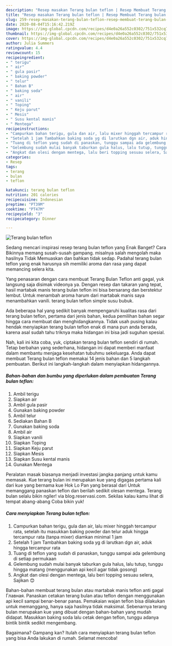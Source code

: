 ```yaml
---
description: "Resep masakan Terang bulan teflon | Resep Membuat Terang bulan teflon Yang Bisa Manjain Lidah"
title: "Resep masakan Terang bulan teflon | Resep Membuat Terang bulan teflon Yang Bisa Manjain Lidah"
slug: 259-resep-masakan-terang-bulan-teflon-resep-membuat-terang-bulan-teflon-yang-bisa-manjain-lidah
date: 2020-08-04T15:16:42.219Z
image: https://img-global.cpcdn.com/recipes/d4e0a26a552c0302/751x532cq70/terang-bulan-teflon-foto-resep-utama.jpg
thumbnail: https://img-global.cpcdn.com/recipes/d4e0a26a552c0302/751x532cq70/terang-bulan-teflon-foto-resep-utama.jpg
cover: https://img-global.cpcdn.com/recipes/d4e0a26a552c0302/751x532cq70/terang-bulan-teflon-foto-resep-utama.jpg
author: Julia Summers
ratingvalue: 4.4
reviewcount: 15
recipeingredient:
- " terigu"
- " air"
- " gula pasir"
- " baking powder"
- " telur"
- " Bahan B"
- " baking soda"
- " air"
- " vanili"
- " Toping"
- " Keju parut"
- " Mesis"
- " Susu kental manis"
- " Mentega"
recipeinstructions:
- "Campurkan bahan terigu, gula dan air, lalu mixer hinggah tercampur rata, setelah itu masukkan baking powder dan telur aduk hingga tercampur rata (tanpa mixer) diamkan minimal 1 jam"
- "Setelah 1 jam Tambahkan baking soda yg di larutkan dgn air, aduk hingga tercampur rata"
- "Tuang di teflon yang sudah di panaskan, tunggu sampai ada gelembung di setiap permukaan"
- "Gelembung sudah mulai banyak taburkan gula halus, lalu tutup, tunggu hingga matang (menggunakan api kecil agar tidak gosong)"
- "Angkat dan olesi dengan mentega, lalu beri topping sesuau selera, Sajikan 😊"
categories:
- Resep
tags:
- terang
- bulan
- teflon

katakunci: terang bulan teflon 
nutrition: 201 calories
recipecuisine: Indonesian
preptime: "PT39M"
cooktime: "PT47M"
recipeyield: "3"
recipecategory: Dinner

---
```



![Terang bulan teflon](https://img-global.cpcdn.com/recipes/d4e0a26a552c0302/751x532cq70/terang-bulan-teflon-foto-resep-utama.jpg)

Sedang mencari inspirasi resep terang bulan teflon yang Enak Banget? Cara Bikinnya memang susah-susah gampang. misalnya salah mengolah maka hasilnya Tidak Memuaskan dan bahkan tidak sedap. Padahal terang bulan teflon yang enak harusnya sih memiliki aroma dan rasa yang dapat memancing selera kita.

Yang penasaran dengan cara membuat Terang Bulan Teflon anti gagal, yuk langsung saja disimak videonya ya. Dengan resep dan takaran yang tepat, hasil martabak manis terang bulan teflon ini bisa bersarang dan berstektur lembut. Untuk menambah aroma harum dari martabak manis saya menambahkan vanili. terang bulan teflon simple susu bubuk.

Ada beberapa hal yang sedikit banyak mempengaruhi kualitas rasa dari terang bulan teflon, pertama dari jenis bahan, kedua pemilihan bahan segar hingga cara membuat dan menghidangkannya. Tidak usah pusing kalau hendak menyiapkan terang bulan teflon enak di mana pun anda berada, karena asal sudah tahu triknya maka hidangan ini bisa jadi suguhan spesial.


Nah, kali ini kita coba, yuk, ciptakan terang bulan teflon sendiri di rumah. Tetap berbahan yang sederhana, hidangan ini dapat memberi manfaat dalam membantu menjaga kesehatan tubuhmu sekeluarga. Anda dapat membuat Terang bulan teflon memakai 14 jenis bahan dan 5 langkah pembuatan. Berikut ini langkah-langkah dalam menyiapkan hidangannya.

<!--inarticleads1-->

##### Bahan-bahan dan bumbu yang diperlukan dalam pembuatan Terang bulan teflon:

1. Ambil  terigu
1. Siapkan  air
1. Ambil  gula pasir
1. Gunakan  baking powder
1. Ambil  telur
1. Sediakan  Bahan B
1. Gunakan  baking soda
1. Ambil  air
1. Siapkan  vanili
1. Siapkan  Toping
1. Siapkan  Keju parut
1. Siapkan  Mesis
1. Siapkan  Susu kental manis
1. Gunakan  Mentega


Peralatan masak biasanya menjadi investasi jangka panjang untuk kamu memasak. Kue terang bulan ini merupakan kue yang digagas pertama kali dari kue yang bernama kue Hok Lo Pan yang berasal dari Untuk memanggang panaskan teflon dan berilah sedikit olesan mentega. Terang bulan selalu bikin ngiler! via blog.reservasi.com. Sekilas kalau kamu lihat di tempat abang-abang Coba bikin yuk! 

<!--inarticleads2-->

##### Cara menyiapkan Terang bulan teflon:

1. Campurkan bahan terigu, gula dan air, lalu mixer hinggah tercampur rata, setelah itu masukkan baking powder dan telur aduk hingga tercampur rata (tanpa mixer) diamkan minimal 1 jam
1. Setelah 1 jam Tambahkan baking soda yg di larutkan dgn air, aduk hingga tercampur rata
1. Tuang di teflon yang sudah di panaskan, tunggu sampai ada gelembung di setiap permukaan
1. Gelembung sudah mulai banyak taburkan gula halus, lalu tutup, tunggu hingga matang (menggunakan api kecil agar tidak gosong)
1. Angkat dan olesi dengan mentega, lalu beri topping sesuau selera, Sajikan 😊


Bahan-bahan membuat terang bulan atau martabak manis teflon anti gagal  Главная. Panaskan cetakan terang bulan atau teflon dengan menggunakan api kecil sampai benar-benar panas. Pemakaian wajan teflon bisa dilakukan untuk memanggang, hanya saja hasilnya tidak maksimal. Sebenarnya terang bulan merupakan kue yang dibuat dengan bahan-bahan yang mudah didapat. Masukkan baking soda lalu cetak dengan teflon, tunggu adanya bintik bintik sedikit mengembang. 

Bagaimana? Gampang kan? Itulah cara menyiapkan terang bulan teflon yang bisa Anda lakukan di rumah. Selamat mencoba!

